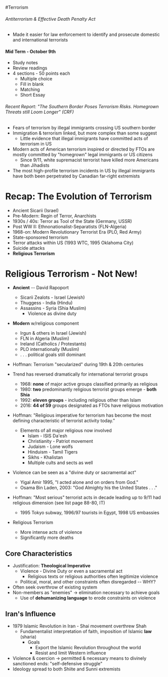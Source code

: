 #Terrorism
###### Antiterrorism & Effective Death Penalty Act
- Made it easier for law enforcement to identify and prosecute domestic and international terrorists

#### Mid Term - October 9th
- Study notes
- Review readings
- 4 sections - 50 points each
	- Multiple choice
	- Fill in blank
	- Matching
	- Short Essay

###### Recent Report: "The Southern Border Poses Terrorism Risks. Homegrown Threats still Loom Longer" (CRF)
- Fears of terrorism by illegal immigrants crossing US southern border
- Immigration & terrorism linked, but more complex than some suggest
	- Little evidence that illegal immigrants have committed acts of terrorism in US
- Modern acts of American terrorism inspired or directed by FTOs are mostly committed by "homegrown" legal immigrants or US citizens
	- Since 9/11, white supremacist terrorist have killed more Americans than Jihadists
- The most high-profile terrorism incidents in US by illegal immigrants have both been perpetrated by Canadian far-right extremists

# Recap: The Evolution of Terrorism
- Ancient Sicarii (Israel)
- Pre-Modern: Regin of Terror, Anarchists
- 1930s / 40s: Terror as Tool of the State (Germany, USSR)
- Post WW II: Ethnonationalist-Separatists (FLN-Algeria)
- 1968-on: Modern Revolutionary Terrorist Era (PLO, Red Army)
- State-sponsored terrorism
- Terror attacks within US (1993 WTC, 1995 Oklahoma City)
- Suicide attacks
- **Religious Terrorism**

# Religious Terrorism - Not New!
- **Ancient** -- David Rapoport
	- Sicarii Zealots - Israel (Jewish)
	- Thuggess - India (Hindu)
	- Assassins - Syria (Shia Muslim)
		- Violence as divine duty
- **Modern** w/religious component
	- Irgun & others in Israel (Jewish)
	- FLN in Algeria (Muslim)
	- Ireland (Catholics / Protestants)
	- PLO internationally (Muslim)
	- . . . political goals still dominant

- Hoffman: Terrorism "secularized" during 19th & 20th centuries
- Trend has reversed dramatically for international terrorist groups
	- 1968: **none** of major active groups classified primarily as religious
	- 1980: **two** predominantly religious terrorist groups emerge - **both Shia**
	- 1992: **eleven groups** - including religious other than Islam
	- 2016: **44 of 59** groups designated as FTOs have religious motivation

- Hoffman: "Religious imperative for terrorism has become the most defining characteristic of terrorist activity today."
	- Elements of all major religious now involved
		- Islam - ISIS Da'esh
		- Christianity - Patriot movement
		- Judaism - Lone wolfs
		- Hinduism - Tamil Tigers
		- Sikhs - Khalistan
		- Multiple cults and sects as well
- Violence can be seen as a "divine duty or sacramental act"
	- Yigal Amir 1995, "I acted alone and on orders from God."
	- Osama Bin Laden, 2003: "God Almighty his the United States . . ."

- Hoffman: "Most serious" terrorist acts in decade leading up to 9/11 had religious dimension (see list page 88-80, IT)
	- 1995 Tokyo subway, 1996/97 tourists in Egypt, 1998 US embassies
- Religious Terrorism
	- More intense acts of violence
	- Significantly more deaths

## Core Characteristics
- Justification: **Theological Imperative**
	- Violence - Divine Duty or even a sacramental act
		- Religious texts or religious authorities often legitimize violence
	- Political, moral, and other constraints often disregarded -- WHY?
- Often seek overthrow of existing system 
- Non-members as "enemies" -> elimination necessary to achieve goals
	- Use of **dehumanizing language** to erode constraints on violence

## Iran's Influence
- 1979 Islamic Revolution in Iran - Shai movement overthrew Shah
	- Fundamentalist interpretation of faith, imposition of Islamic **law** (sharia)
		- Goals
			- Export the Islamic Revolution throughout the world
			- Resist and limit Western influence
- Violence & coercion -> permitted & necessary means to divinely sanctioned ends: "self-defensive struggle"
- Ideology spread to both Shiite and Sunni extremists